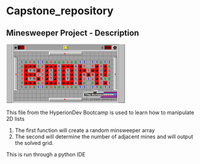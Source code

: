 # Capstone_repository
## Minesweeper Project - Description 

![Minesweeper Logo](download.png)

This file from the HyperionDev Bootcamp is used to learn how to manipulate 2D lists
1. The first function will create a random minsweeper array 
2. The second will determine the number of adjacent mines and will output the solved grid. 

This is run through a python IDE
